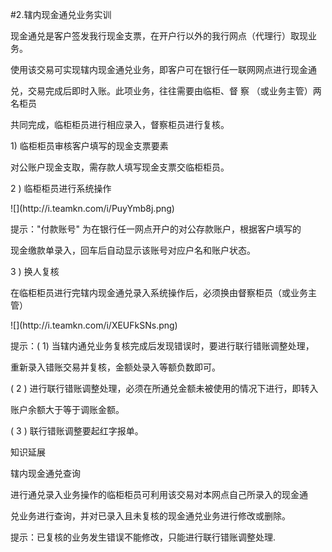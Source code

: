 #2.辖内现金通兑业务实训
<p>现金通兑是客户签发我行现金支票，在开户行以外的我行网点（代理行）取现业务。 </p>
    <p> 使用该交易可实现辖内现金通兑业务，即客户可在银行任一联网网点进行现金通 </p>
    <p>兑，交易完成后即时入账。此项业务，往往需要由临柜、督 察 （或业务主管）两名柜员 </p>
    <p>共同完成，临柜柜员进行相应录入，督察柜员进行复核。 </p>
    <p> 1) 临柜柜员审核客户填写的现金支票要素 </p>
    <p> 对公账户现金支取，需存款人填写现金支票交临柜柜员。 </p>
    <p> 2 ) 临柜柜员进行系统操作 </p>
    <p>![](http://i.teamkn.com/i/PuyYmb8j.png)</p>
    <p>提示：&quot;付款账号&quot;         为在银行任一网点开户的对公存款账户，根据客户填写的 </p>
    <p>现金缴款单录入，回车后自动显示该账号对应户名和账户状态。 </p>
    <p>3 ) 换人复核 </p>
    <p> 在临柜柜员进行完辖内现金通兑录入系统操作后，必须换由督察柜员（或业务主管）</p>
    <p>![](http://i.teamkn.com/i/XEUFkSNs.png)</p>
    <p>提示：( 1) 当辖内通兑业务复核完成后发现错误时，要进行联行错账调整处理， </p>
    <p>重新录入错账交易并复核，金额处录入等额负数即可。 </p>
    <p> ( 2 ) 进行联行错账调整处理，必须在所通兑金额未被使用的情况下进行，即转入 </p>
    <p>账户余额大于等于调账金额。 </p>
    <p> ( 3 ) 联行错账调整要起红字报单。 </p>
    <p> 知识延展</p>
    <p>辖内现金通兑查询 </p>
    <p> 进行通兑录入业务操作的临柜柜员可利用该交易对本网点自己所录入的现金通 </p>
    <p> 兑业务进行查询，并对已录入且未复核的现金通兑业务进行修改或删除。 </p>
    <p> 提示：已复核的业务发生错误不能修改，只能进行联行错账调整处理. <br />
    </p>